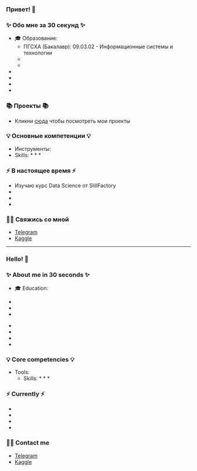 ### Привет! 👋

### ✨ Обо мне за 30 секунд ✨ 
* 🎓 Образование:
  - ПГСХА (Бакалавр): 09.03.02 - Информационные системы и технологии
  - 
  - 
* 
*  
* 
* 

### 📚 Проекты 📚

* Кликни [сюда]() чтобы посмотреть мои проекты

### 💡 Основные компетенции 💡
- Инструменты: 
- Skills: 
    * 
    * 
    * 

### ⚡️ В настоящее время ⚡️
- Изучаю курс Data Science от SlillFactory
- 
- 
- 

### 🙌🏻 Свяжись со мной
- [Telegram](t.me/vladiq)
- [Kaggle]()

---

### Hello! 👋

### ✨ About me in 30 seconds ✨ 
* 🎓 Education:
 - 
 - 
 - 
* 
* 
* 
* 

### 💡 Core competencies 💡
- Tools: 
  - Skills:
    * 
    * 
    * 


### ⚡️ Currently ⚡️
- 
- 
- 
- 

### 🙌🏻 Contact me
- [Telegram]()
- [Kaggle](t.me/vladiq)
